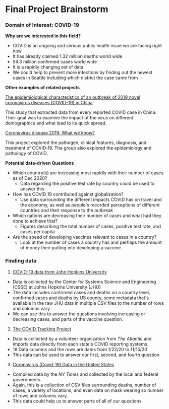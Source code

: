 # Final Project Brainstorm
### Domain of Interest: COVID-19

__Why are we interested in this field?__
- COVID is an ongoing and serious public health issue we are facing right now
- It has already claimed 1.32 million deaths world wide
- 54.3 million confirmed cases world wide
- It is a rapidly changing set of data
- We could help to prevent more infections by finding out the newest cases in Seattle including which district the case came from

__Other examples of related projects__

[The epidemiological characteristics of an outbreak of 2019 novel coronavirus diseases (COVID-19) in China](https://pubmed.ncbi.nlm.nih.gov/32064853/)

This study that extracted data from every reported COVID case in China. Their goal was to examine the impact of the virus on different demographics and what lead to its quick spread.

[Coronavirus disease 2019: What we know?](https://onlinelibrary.wiley.com/doi/full/10.1002/jmv.25766)

This project explored the pathogen, clinical features, diagnosis, and treatment of COVID‐19. The group also explored the epidemiology and pathology of COVID.

__Potential data-driven Questions__
- Which country(s) are increasing most rapidly with their number of cases as of Dec 2020?
  - Data regarding the positive test rate by country could be used to answer this
- How has COVID 19 contributed against globalization?
  - Use data surrounding the different impacts COVID has on travel and the economy, as well as people's recorded perceptions of different countries and their response to the outbreak
- Which nations are decreasing their number of cases and what had they done to achieve that?
  - Figures describing the total number of cases, positive test rate, and cases per capita
- Are the speed of developing vaccines relevant to cases in a country?
  - Look at the number of cases a country has and perhaps the amount of money their putting into developing a vaccine.

### Finding data
1. [COVID-19 data from John Hopkins University](https://www.kaggle.com/antgoldbloom/covid19-data-from-john-hopkins-university)
  - Data is collected by the Center for Systems Science and Engineering (CSSE) at Johns Hopkins University (JHU)
  - The data includes confirmed cases and deaths on a country level, confirmed cases and deaths by US county, some metadata that's available in the raw JHU data in multiple CSV files to the number of rows and columns vary
  - We can use this to answer the questions involving increasing or decreasing cases, and parts of the vaccine question.
2. [The COVID Tracking Project](https://covidtracking.com/data)
  - Data is collected by a volunteer organization from *The Atlantic* and imports data directly from each state's COVID reporting systems.
  - 18 Data columns and the rows are dates from 1/22/20 to 11/15/20
  - This data can be used to answer our first, second, and fourth question
3. [Coronavirus (Covid-19) Data in the United States](https://github.com/nytimes/covid-19-data)
  - Compiled data by the *NY Times* and collected by the local and federal governments.
  - Again, this is a collection of CSV files surrounding deaths, number of cases, a variety of locations, and even data on mask wearing so number of rows and columns vary.
  - This data could help us to answer parts of all of our questions.
